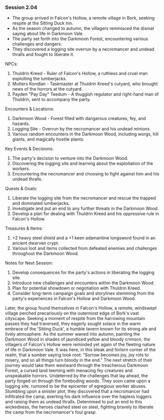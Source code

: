 ### Session 2.04 ###


- The group arrived in Falcon's Hollow, a remote village in Bork, seeking respite at the Sitting Duck Inn.
- As the season changed to autumn, the villagers reminisced the dismal saying about life in Darkmoon Vale.
- The party set forth into the Darkmoon Forest, encountering various challenges and dangers.
- They discovered a logging site overrun by a necromancer and undead thralls and fought to liberate it.

 NPCs: 
1. Thuldrin Kreed - Ruler of Falcon's Hollow, a ruthless and cruel man exploiting the lumberjacks.
2. Mutters Kondlan - Taskmaster at Thuldrin Kreed's cutyard, who brought news of the horrors at the cutyard.
3. Payden "Pay Day" Teedum - A thuggish regulator and right-hand man of Thuldrin, sent to accompany the party.

 Encounters & Locations: 
1. Darkmoon Wood - Forest filled with dangerous creatures, fey, and hazards.
2. Logging Site - Overrun by the necromancer and his undead minions.
3. Various random encounters in the Darkmoon Wood, including worgs, hill giants, and magically hostile plants.

 Key Events & Decisions: 
1. The party's decision to venture into the Darkmoon Wood.
2. Discovering the logging site and learning about the exploitation of the workers.
3. Encountering the necromancer and choosing to fight against him and his undead thralls.

 Quests & Goals: 
1. Liberate the logging site from the necromancer and rescue the trapped and dominated lumberjacks.
2. Investigate and put an end to any further threats in the Darkmoon Wood.
3. Develop a plan for dealing with Thuldrin Kreed and his oppressive rule in Falcon's Hollow.

 Treasures & Items: 
1. +2 heavy steel shield and a +1 keen adamantine longsword found in an ancient dwarven crypt.
2. Various loot and items collected from defeated enemies and challenges throughout the Darkmoon Wood.

 Notes for Next Session: 
1. Develop consequences for the party's actions in liberating the logging site.
2. Introduce new challenges and encounters within the Darkmoon Wood.
3. Plan for potential showdown or negotiation with Thuldrin Kreed.
4. Consider long-term campaign goals and storylines stemming from the party's experiences in Falcon's Hollow and Darkmoon Wood.



Later, the group found themselves in Falcon's Hollow, a remote, windswept village perched precariously on the outermost edge of Bork's vast cityscape. Seeking a moment of respite from the harrowing mountain passes they had traversed, they eagerly sought solace in the warm embrace of the 'Sitting Duck', a humble tavern known for its strong ale and lively atmosphere.
As the summer waned into autumn, painting the Darkmoon Wood in shades of jaundiced yellow and bloody crimson, the villagers of Falcon's Hollow were reminded yet again of the fleeting nature of life in Darkmoon Vale. It was here, in this bleak and forlorn corner of the realm, that a somber saying took root: "Sorrow becomes joy, joy rots to misery, and so all things turn bloody in the end."
The next stretch of their journey would take them westward through the treacherous Darkmoon Forest, a cursed land teeming with menacing fey creatures and unspeakable horrors. Undeterred by the challenges that lay ahead, the party forged on through the foreboding woods. They soon came upon a logging site, rumored to be the epicenter of egregious worker abuses. Stumbling upon a sinister plot, they discovered that a necromancer had infiltrated the camp, exerting his dark influence over the hapless loggers and raising them as undead thralls. Determined to put an end to this wickedness, the heroes clashed steel on steel, fighting bravely to liberate the camp from the necromancer's foul grasp.
